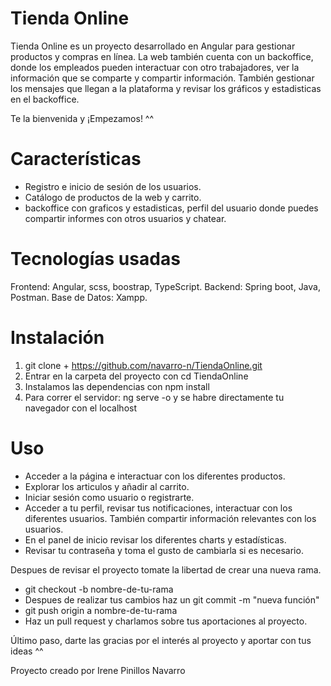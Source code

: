 # Tienda Online
Tienda Online es un proyecto desarrollado en Angular para gestionar productos y compras en línea.
La web también cuenta con un backoffice, donde los empleados pueden interactuar con otro trabajadores,
ver la información que se comparte y compartir información.
También gestionar los mensajes que llegan a la plataforma y revisar los gráficos y estadisticas
en el backoffice.

Te la bienvenida y ¡Empezamos! ^^

# Características
- Registro e inicio de sesión de los usuarios.
- Catálogo de productos de la web y carrito.
- backoffice con graficos y estadisticas, perfil del usuario donde puedes compartir informes con otros 
    usuarios y chatear.

# Tecnologías usadas
Frontend: Angular, scss, boostrap, TypeScript.
Backend: Spring boot, Java, Postman.
Base de Datos: Xampp.

# Instalación
1. git clone + https://github.com/navarro-n/TiendaOnline.git
2. Entrar en la carpeta del proyecto con cd TiendaOnline
3. Instalamos las dependencias con npm install
4. Para correr el servidor: ng serve -o y se habre directamente tu navegador con el localhost

# Uso
- Acceder a la página e interactuar con los diferentes productos.
- Explorar los articulos y añadir al carrito.
- Iniciar sesión como usuario o registrarte.
- Acceder a tu perfil, revisar tus notificaciones, interactuar con los diferentes usuarios.
    También compartir información relevantes con los usuarios.
- En el panel de inicio revisar los diferentes charts y estadísticas.
- Revisar tu contraseña y toma el gusto de cambiarla si es necesario.

Despues de revisar el proyecto tomate la libertad de crear una nueva rama.
- git checkout -b nombre-de-tu-rama
- Despues de realizar tus cambios haz un git commit -m "nueva función"
- git push origin a nombre-de-tu-rama
- Haz un pull request y charlamos sobre tus aportaciones al proyecto.

Último paso, darte las gracias por el interés al proyecto y aportar con tus ideas ^^

Proyecto creado por Irene Pinillos Navarro